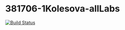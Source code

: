 # 381706-1Kolesova-allLabs

[![Build Status](https://travis-ci.org/381706-1KolesovaChristina/381706-1Kolesova-allLabs.svg?branch=Vector)](https://travis-ci.org/381706-1KolesovaChristina/381706-1Kolesova-allLabs)
